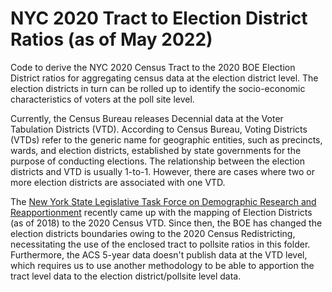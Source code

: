 # NYC 2020 Tract to Election District Ratios (as of May 2022)
Code to derive the NYC 2020 Census Tract to the 2020 BOE Election District ratios for aggregating census data at the election district level. The election districts in turn can be rolled up to identify the socio-economic characteristics of voters at the poll site level. 

Currently, the Census Bureau releases Decennial data at the Voter Tabulation Districts (VTD). According to Census Bureau, Voting Districts (VTDs) refer to the generic name for geographic entities, such as precincts, wards, and election districts, established by state governments for the purpose of conducting elections. The relationship between the election districts and VTD is usually 1-to-1. However, there are cases where two or more election districts are associated with
one VTD. 

The [New York State Legislative Task Force on Demographic Research and Reapportionment](https://latfor.state.ny.us/data/?sec=2020) recently came up with the mapping of Election Districts (as of 2018) to the 2020 Census VTD. Since then, the BOE has changed the election districts boundaries owing to the 2020 Census Redistricting, necessitating the use of the enclosed tract to pollsite ratios in this folder. Furthermore, the ACS 5-year data doesn't publish data at the VTD level, which requires us to use another methodology to be able to apportion the tract level data to the election district/pollsite level data.